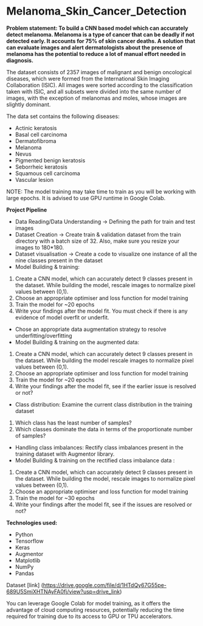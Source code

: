 # Melanoma_Skin_Cancer_Detection

**Problem statement: To build a CNN based model which can accurately detect melanoma. Melanoma is a type of cancer that can be deadly if not detected early. It accounts for 75% of skin cancer deaths. A solution that can evaluate images and alert dermatologists about the presence of melanoma has the potential to reduce a lot of manual effort needed in diagnosis.**

The dataset consists of 2357 images of malignant and benign oncological diseases, which were formed from the International Skin Imaging Collaboration (ISIC). All images were sorted according to the classification taken with ISIC, and all subsets were divided into the same number of images, with the exception of melanomas and moles, whose images are slightly dominant.

The data set contains the following diseases:

- Actinic keratosis
- Basal cell carcinoma
- Dermatofibroma
- Melanoma
- Nevus
- Pigmented benign keratosis
- Seborrheic keratosis
- Squamous cell carcinoma
- Vascular lesion

NOTE: The model training may take time to train as you will be working with large epochs. It is advised to use GPU runtime in Google Colab.
 
**Project Pipeline**
- Data Reading/Data Understanding → Defining the path for train and test images 
- Dataset Creation → Create train & validation dataset from the train directory with a batch size of 32. Also, make sure you resize your images to 180*180.
- Dataset visualisation → Create a code to visualize one instance of all the nine classes present in the dataset
- Model Building & training: 
1. Create a CNN model, which can accurately detect 9 classes present in the dataset. While building the model, rescale images to normalize pixel values between (0,1).
2. Choose an appropriate optimiser and loss function for model training
3. Train the model for ~20 epochs
4. Write your findings after the model fit. You must check if there is any evidence of model overfit or underfit.
- Chose an appropriate data augmentation strategy to resolve underfitting/overfitting
- Model Building & training on the augmented data:
1. Create a CNN model, which can accurately detect 9 classes present in the dataset. While building the model rescale images to normalize pixel values between (0,1).
2. Choose an appropriate optimiser and loss function for model training
3. Train the model for ~20 epochs
4. Write your findings after the model fit, see if the earlier issue is resolved or not?
- Class distribution: Examine the current class distribution in the training dataset
1. Which class has the least number of samples?
2. Which classes dominate the data in terms of the proportionate number of samples?
- Handling class imbalances: Rectify class imbalances present in the training dataset with Augmentor library.
- Model Building & training on the rectified class imbalance data :
1. Create a CNN model, which can accurately detect 9 classes present in the dataset. While building the model, rescale images to normalize pixel values between (0,1).
2. Choose an appropriate optimiser and loss function for model training
3. Train the model for ~30 epochs
4. Write your findings after the model fit, see if the issues are resolved or not?

**Technologies used:**
- Python
- Tensorflow
- Keras
- Augmentor
- Matplotlib
- NumPy
- Pandas

Dataset [link] (https://drive.google.com/file/d/1HTdQy67G55pe-689U5SmiXHTNAyFA0fj/view?usp=drive_link)

You can leverage Google Colab for model training, as it offers the advantage of cloud computing resources, potentially reducing the time required for training due to its access to GPU or TPU accelerators.
